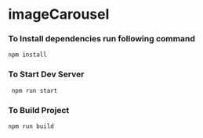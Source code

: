 # imageCarousel
### To Install dependencies run following command
    npm install
### To Start Dev Server
     npm run start
### To Build Project
    npm run build

